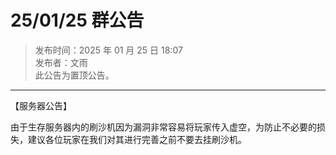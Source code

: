 # 25/01/25 群公告

> 发布时间：2025 年 01 月 25 日 18:07  
  发布者：文雨  
  此公告为置顶公告。

---

【服务器公告】

由于生存服务器内的刷沙机因为漏洞非常容易将玩家传入虚空，为防止不必要的损失，建议各位玩家在我们对其进行完善之前不要去挂刷沙机。

